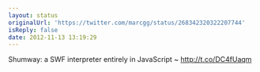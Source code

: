 ```yaml
---
layout: status
originalUrl: 'https://twitter.com/marcgg/status/268342320322207744'
isReply: false
date: 2012-11-13 13:19:29
---
```


Shumway: a SWF interpreter entirely in JavaScript ~ http://t.co/DC4fUaqm
